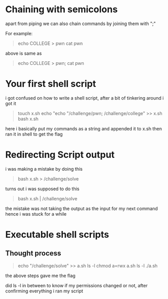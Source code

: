 # Chaining with semicolons
apart from piping we can also chain commands by joining them with ";"

For example:
> echo COLLEGE > pwn
> cat pwn

above is same as
> echo COLLEGE > pwn; cat pwn

# Your first shell script
i got confused on how to write a shell script, after a bit of tinkering around i got it

> touch x.sh
> echo "echo "/challenge/pwn; /challenge/college" >> x.sh
> bash x.sh

here i basically put my commands as a string and appended it to x.sh then ran it in shell to get the flag

# Redirecting Script output
i was making a mistake by doing this
> bash x.sh > /challenge/solve

turns out i was supposed to do this
> bash x.sh | /challenge/solve

the mistake was not taking the output as the input for my next command hence i was stuck for a while

# Executable shell scripts
## Thought process
> echo "/challenge/solve" >> a.sh
> ls -l
> chmod a=rwx a.sh
> ls -l
> ./a.sh

the above steps gave me the flag

did ls -l in between to know if my permissions changed or not, after confirming everything i ran my script
